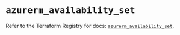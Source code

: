 # `azurerm_availability_set`

Refer to the Terraform Registry for docs: [`azurerm_availability_set`](https://registry.terraform.io/providers/hashicorp/azurerm/3.87.0/docs/resources/availability_set).
